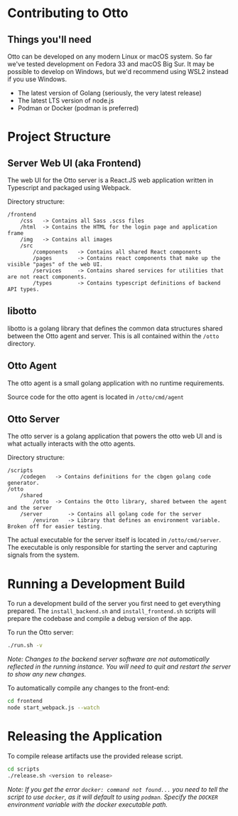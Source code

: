 # Contributing to Otto

## Things you'll need

Otto can be developed on any modern Linux or macOS system. So far we've tested development on Fedora 33 and macOS Big
Sur. It may be possible to develop on Windows, but we'd recommend using WSL2 instead if you use Windows.

- The latest version of Golang (seriously, the very latest release)
- The latest LTS version of node.js
- Podman or Docker (podman is preferred)

# Project Structure

## Server Web UI (aka Frontend)

The web UI for the Otto server is a React.JS web application written in Typescript and packaged using Webpack.

Directory structure:

```
/frontend
    /css   -> Contains all Sass .scss files
    /html  -> Contains the HTML for the login page and application frame
    /img   -> Contains all images
    /src
        /components   -> Contains all shared React components
        /pages        -> Contains react components that make up the visible "pages" of the web UI.
        /services     -> Contains shared services for utilities that are not react components.
        /types        -> Contains typescript definitions of backend API types.
```

## libotto

libotto is a golang library that defines the common data structures shared between the Otto agent and server. This is
all contained within the `/otto` directory.

## Otto Agent

The otto agent is a small golang application with no runtime requirements.

Source code for the otto agent is located in `/otto/cmd/agent`

## Otto Server

The otto server is a golang application that powers the otto web UI and is what actually interacts with the otto
agents.

Directory structure:

```
/scripts
    /codegen   -> Contains definitions for the cbgen golang code generator.
/otto
    /shared
        /otto  -> Contains the Otto library, shared between the agent and the server
    /server        -> Contains all golang code for the server
        /environ   -> Library that defines an environment variable. Broken off for easier testing.
```

The actual executable for the server itself is located in `/otto/cmd/server`. The executable is only responsible for starting
the server and capturing signals from the system.

# Running a Development Build

To run a development build of the server you first need to get everything prepared. The `install_backend.sh` and
`install_frontend.sh` scripts will prepare the codebase and compile a debug version of the app.

To run the Otto server:

```bash
./run.sh -v
```
*Note: Changes to the backend server software are not automatically reflected in the running instance. You will need to quit and restart the server to show any new changes.*

To automatically compile any changes to the front-end:

```bash
cd frontend
node start_webpack.js --watch 
```

# Releasing the Application

To compile release artifacts use the provided release script.

```bash
cd scripts
./release.sh <version to release>
```
*Note: If you get the error `docker: command not found...` you need to tell the script to use `docker`, as it will default to using `podman`. Specify the `DOCKER` environment variable with the docker executable path.*
